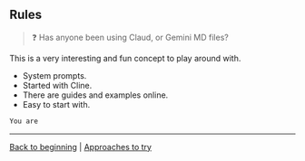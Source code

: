 ## Rules ##

> ❓ Has anyone been using Claud, or Gemini MD files?

This is a very interesting and fun concept to play around with.
- System prompts.
- Started with Cline.
- There are guides and examples online.
- Easy to start with.

```txt
You are 
```

---
[Back to beginning](../2-introduction/slide.md) | [Approaches to try](../8-approaches-to-try/slide.md)